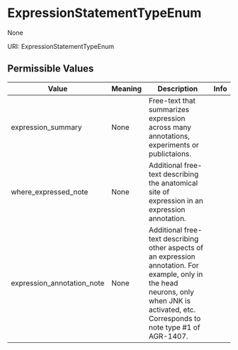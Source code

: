 # ExpressionStatementTypeEnum

None

URI: ExpressionStatementTypeEnum

## Permissible Values

| Value | Meaning | Description | Info |
| --- | --- | --- | --- |
| expression_summary | None | Free-text that summarizes expression across many annotations, experiments or publictaions. | |
| where_expressed_note | None | Additional free-text describing the anatomical site of expression in an expression annotation. | |
| expression_annotation_note | None | Additional free-text describing other aspects of an expression annotation. For example, only in the head neurons, only when JNK is activated, etc. Corresponds to note type #1 of AGR-1407. | |




